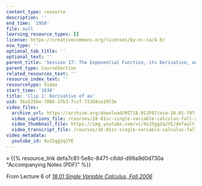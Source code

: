 ```yaml
---
content_type: resource
description: ''
end_time: '1950'
file: null
learning_resource_types: []
license: https://creativecommons.org/licenses/by-nc-sa/4.0/
ocw_type: ''
optional_tab_title: ''
optional_text: ''
parent_title: 'Session 17: The Exponential Function, its Derivative, and its Inverse'
parent_type: CourseSection
related_resources_text: ''
resource_index_text: ''
resourcetype: Video
start_time: '1630'
title: 'Clip 1: Derivative of ax'
uid: 36a525be-7086-37b3-7ccf-72368ce1973e
video_files:
  archive_url: https://archive.org/download/MIT18.01JF07/ocw-18.01-f07-lec06_300k.mp4
  video_captions_file: /courses/18-01sc-single-variable-calculus-fall-2010/9c883e92af6a5d8b9b67f4aed04fee6e_9v25gg2qJYE.vtt
  video_thumbnail_file: https://img.youtube.com/vi/9v25gg2qJYE/default.jpg
  video_transcript_file: /courses/18-01sc-single-variable-calculus-fall-2010/f6369b9c097245665e4abf1403b078dc_9v25gg2qJYE.pdf
video_metadata:
  youtube_id: 9v25gg2qJYE
---
```


» {{% resource_link defa7c81-5e8c-8471-c6dd-d99a9d0d730a "Accompanying Notes (PDF)" %}}

From Lecture 6 of [_18.01 Single Variable Calculus, Fall 2006_](/courses/18-01-single-variable-calculus-fall-2006/video_galleries/video-lectures)

